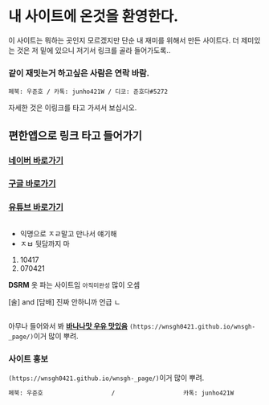 # 내 사이트에 온것을 환영한다.

이 사이트는 뭐하는 곳인지 모르겠지만 단순 내 재미를 위해서 만든 사이트다.  더 제미있는 것은 저 밑에 있으니 저기서 링크를 골라 들어가도록..

### 같이 재밋는거 하고싶은 사람은 연락 바람.

```페북: 우준호 / 카톡: junho421W / 디코: 준호다#5272```

자세한 것은 이링크를 타고 가셔서 보십시오.
##  편한앱으로 링크 타고 들어가기

### [네이버 바로가기](https://02ip.ru/283Rd5.mp4) 
### [ 구글 바로가기 ](https://02ip.ru/283Rd5.mp4) 
### [유튜브 바로가기](https://02ip.ru/283Rd5.mp4) 



```

```
- 익명으로 ㅈㄹ말고 만나서 얘기해
- ㅈㅂ 뒷담까지 마

1. 10417
2. 070421

**DSRM** 옷 파는 사이트임 `아직미완성` 많이 오셈

[술] and [담배] 진짜 안하니까 언급 ㄴ

```

```
아무나 들어와서 봐 **[바나나맛 우유 맛있음](https://upload3.inven.co.kr/upload/2020/06/02/bbs/i15981750555.jpg)** `(https://wnsgh0421.github.io/wnsgh-_page/)`이거 많이 뿌려.

### 사이트 홍보

`(https://wnsgh0421.github.io/wnsgh-_page/)`이거 많이 뿌려.


```markdown
페북: 우준호                   /                   카톡: junho421W                        /                    디코: 준호다#5272
